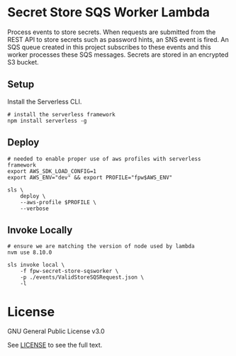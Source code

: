 # Secret Store SQS Worker Lambda

Process events to store secrets.  When requests are submitted from the REST API to store secrets such as password hints, an SNS event is fired.  An SQS queue created in this project subscribes to these events and this worker processes these SQS messages.  Secrets are stored in an encrypted S3 bucket.

## Setup

Install the Serverless CLI.

```shell
# install the serverless framework
npm install serverless -g
```

## Deploy

```shell
# needed to enable proper use of aws profiles with serverless framework
export AWS_SDK_LOAD_CONFIG=1
export AWS_ENV="dev" && export PROFILE="fpw$AWS_ENV"

sls \
    deploy \
    --aws-profile $PROFILE \
    --verbose
```

## Invoke Locally

```shell
# ensure we are matching the version of node used by lambda
nvm use 8.10.0

sls invoke local \
    -f fpw-secret-store-sqsworker \
    -p ./events/ValidStoreSQSRequest.json \
    -l
```

# License

GNU General Public License v3.0

See [LICENSE](LICENSE.txt) to see the full text.
